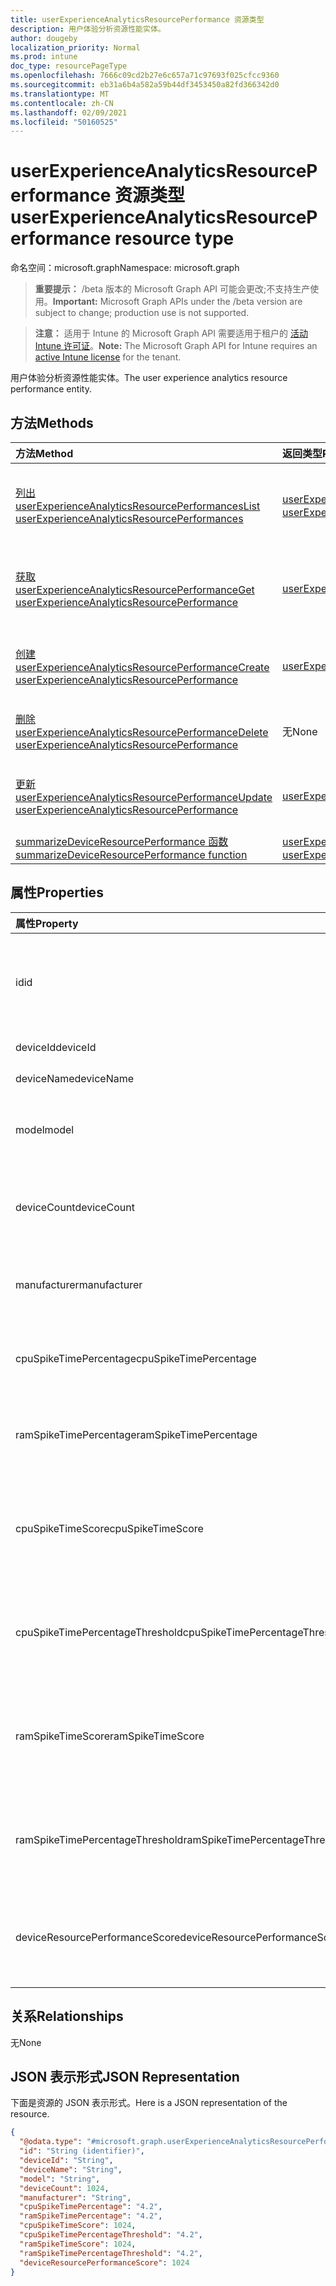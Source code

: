 ```yaml
---
title: userExperienceAnalyticsResourcePerformance 资源类型
description: 用户体验分析资源性能实体。
author: dougeby
localization_priority: Normal
ms.prod: intune
doc_type: resourcePageType
ms.openlocfilehash: 7666c09cd2b27e6c657a71c97693f025cfcc9360
ms.sourcegitcommit: eb31a6b4a582a59b44df3453450a82fd366342d0
ms.translationtype: MT
ms.contentlocale: zh-CN
ms.lasthandoff: 02/09/2021
ms.locfileid: "50160525"
---
```

# <a name="userexperienceanalyticsresourceperformance-resource-type"></a><span data-ttu-id="6ba93-103">userExperienceAnalyticsResourcePerformance 资源类型</span><span class="sxs-lookup"><span data-stu-id="6ba93-103">userExperienceAnalyticsResourcePerformance resource type</span></span>

<span data-ttu-id="6ba93-104">命名空间：microsoft.graph</span><span class="sxs-lookup"><span data-stu-id="6ba93-104">Namespace: microsoft.graph</span></span>

> <span data-ttu-id="6ba93-105">**重要提示：** /beta 版本的 Microsoft Graph API 可能会更改;不支持生产使用。</span><span class="sxs-lookup"><span data-stu-id="6ba93-105">**Important:** Microsoft Graph APIs under the /beta version are subject to change; production use is not supported.</span></span>

> <span data-ttu-id="6ba93-106">**注意：** 适用于 Intune 的 Microsoft Graph API 需要适用于租户的 [活动 Intune 许可证](https://go.microsoft.com/fwlink/?linkid=839381)。</span><span class="sxs-lookup"><span data-stu-id="6ba93-106">**Note:** The Microsoft Graph API for Intune requires an [active Intune license](https://go.microsoft.com/fwlink/?linkid=839381) for the tenant.</span></span>

<span data-ttu-id="6ba93-107">用户体验分析资源性能实体。</span><span class="sxs-lookup"><span data-stu-id="6ba93-107">The user experience analytics resource performance entity.</span></span>

## <a name="methods"></a><span data-ttu-id="6ba93-108">方法</span><span class="sxs-lookup"><span data-stu-id="6ba93-108">Methods</span></span>
|<span data-ttu-id="6ba93-109">方法</span><span class="sxs-lookup"><span data-stu-id="6ba93-109">Method</span></span>|<span data-ttu-id="6ba93-110">返回类型</span><span class="sxs-lookup"><span data-stu-id="6ba93-110">Return Type</span></span>|<span data-ttu-id="6ba93-111">说明</span><span class="sxs-lookup"><span data-stu-id="6ba93-111">Description</span></span>|
|:---|:---|:---|
|[<span data-ttu-id="6ba93-112">列出 userExperienceAnalyticsResourcePerformances</span><span class="sxs-lookup"><span data-stu-id="6ba93-112">List userExperienceAnalyticsResourcePerformances</span></span>](../api/intune-devices-userexperienceanalyticsresourceperformance-list.md)|<span data-ttu-id="6ba93-113">[userExperienceAnalyticsResourcePerformance](../resources/intune-devices-userexperienceanalyticsresourceperformance.md) 集合</span><span class="sxs-lookup"><span data-stu-id="6ba93-113">[userExperienceAnalyticsResourcePerformance](../resources/intune-devices-userexperienceanalyticsresourceperformance.md) collection</span></span>|<span data-ttu-id="6ba93-114">列出 [userExperienceAnalyticsResourcePerformance](../resources/intune-devices-userexperienceanalyticsresourceperformance.md) 对象的属性和关系。</span><span class="sxs-lookup"><span data-stu-id="6ba93-114">List properties and relationships of the [userExperienceAnalyticsResourcePerformance](../resources/intune-devices-userexperienceanalyticsresourceperformance.md) objects.</span></span>|
|[<span data-ttu-id="6ba93-115">获取 userExperienceAnalyticsResourcePerformance</span><span class="sxs-lookup"><span data-stu-id="6ba93-115">Get userExperienceAnalyticsResourcePerformance</span></span>](../api/intune-devices-userexperienceanalyticsresourceperformance-get.md)|[<span data-ttu-id="6ba93-116">userExperienceAnalyticsResourcePerformance</span><span class="sxs-lookup"><span data-stu-id="6ba93-116">userExperienceAnalyticsResourcePerformance</span></span>](../resources/intune-devices-userexperienceanalyticsresourceperformance.md)|<span data-ttu-id="6ba93-117">读取 [userExperienceAnalyticsResourcePerformance](../resources/intune-devices-userexperienceanalyticsresourceperformance.md) 对象的属性和关系。</span><span class="sxs-lookup"><span data-stu-id="6ba93-117">Read properties and relationships of the [userExperienceAnalyticsResourcePerformance](../resources/intune-devices-userexperienceanalyticsresourceperformance.md) object.</span></span>|
|[<span data-ttu-id="6ba93-118">创建 userExperienceAnalyticsResourcePerformance</span><span class="sxs-lookup"><span data-stu-id="6ba93-118">Create userExperienceAnalyticsResourcePerformance</span></span>](../api/intune-devices-userexperienceanalyticsresourceperformance-create.md)|[<span data-ttu-id="6ba93-119">userExperienceAnalyticsResourcePerformance</span><span class="sxs-lookup"><span data-stu-id="6ba93-119">userExperienceAnalyticsResourcePerformance</span></span>](../resources/intune-devices-userexperienceanalyticsresourceperformance.md)|<span data-ttu-id="6ba93-120">创建新的 [userExperienceAnalyticsResourcePerformance](../resources/intune-devices-userexperienceanalyticsresourceperformance.md) 对象。</span><span class="sxs-lookup"><span data-stu-id="6ba93-120">Create a new [userExperienceAnalyticsResourcePerformance](../resources/intune-devices-userexperienceanalyticsresourceperformance.md) object.</span></span>|
|[<span data-ttu-id="6ba93-121">删除 userExperienceAnalyticsResourcePerformance</span><span class="sxs-lookup"><span data-stu-id="6ba93-121">Delete userExperienceAnalyticsResourcePerformance</span></span>](../api/intune-devices-userexperienceanalyticsresourceperformance-delete.md)|<span data-ttu-id="6ba93-122">无</span><span class="sxs-lookup"><span data-stu-id="6ba93-122">None</span></span>|<span data-ttu-id="6ba93-123">删除 [userExperienceAnalyticsResourcePerformance](../resources/intune-devices-userexperienceanalyticsresourceperformance.md)。</span><span class="sxs-lookup"><span data-stu-id="6ba93-123">Deletes a [userExperienceAnalyticsResourcePerformance](../resources/intune-devices-userexperienceanalyticsresourceperformance.md).</span></span>|
|[<span data-ttu-id="6ba93-124">更新 userExperienceAnalyticsResourcePerformance</span><span class="sxs-lookup"><span data-stu-id="6ba93-124">Update userExperienceAnalyticsResourcePerformance</span></span>](../api/intune-devices-userexperienceanalyticsresourceperformance-update.md)|[<span data-ttu-id="6ba93-125">userExperienceAnalyticsResourcePerformance</span><span class="sxs-lookup"><span data-stu-id="6ba93-125">userExperienceAnalyticsResourcePerformance</span></span>](../resources/intune-devices-userexperienceanalyticsresourceperformance.md)|<span data-ttu-id="6ba93-126">更新 [userExperienceAnalyticsResourcePerformance 对象](../resources/intune-devices-userexperienceanalyticsresourceperformance.md) 的属性。</span><span class="sxs-lookup"><span data-stu-id="6ba93-126">Update the properties of a [userExperienceAnalyticsResourcePerformance](../resources/intune-devices-userexperienceanalyticsresourceperformance.md) object.</span></span>|
|[<span data-ttu-id="6ba93-127">summarizeDeviceResourcePerformance 函数</span><span class="sxs-lookup"><span data-stu-id="6ba93-127">summarizeDeviceResourcePerformance function</span></span>](../api/intune-devices-userexperienceanalyticsresourceperformance-summarizedeviceresourceperformance.md)|<span data-ttu-id="6ba93-128">[userExperienceAnalyticsResourcePerformance](../resources/intune-devices-userexperienceanalyticsresourceperformance.md) 集合</span><span class="sxs-lookup"><span data-stu-id="6ba93-128">[userExperienceAnalyticsResourcePerformance](../resources/intune-devices-userexperienceanalyticsresourceperformance.md) collection</span></span>|<span data-ttu-id="6ba93-129">尚未记录</span><span class="sxs-lookup"><span data-stu-id="6ba93-129">Not yet documented</span></span>|

## <a name="properties"></a><span data-ttu-id="6ba93-130">属性</span><span class="sxs-lookup"><span data-stu-id="6ba93-130">Properties</span></span>
|<span data-ttu-id="6ba93-131">属性</span><span class="sxs-lookup"><span data-stu-id="6ba93-131">Property</span></span>|<span data-ttu-id="6ba93-132">类型</span><span class="sxs-lookup"><span data-stu-id="6ba93-132">Type</span></span>|<span data-ttu-id="6ba93-133">说明</span><span class="sxs-lookup"><span data-stu-id="6ba93-133">Description</span></span>|
|:---|:---|:---|
|<span data-ttu-id="6ba93-134">id</span><span class="sxs-lookup"><span data-stu-id="6ba93-134">id</span></span>|<span data-ttu-id="6ba93-135">String</span><span class="sxs-lookup"><span data-stu-id="6ba93-135">String</span></span>|<span data-ttu-id="6ba93-136">用户体验分析资源性能实体的唯一标识符。</span><span class="sxs-lookup"><span data-stu-id="6ba93-136">The unique identifier of the user experience analytics resource performance entity.</span></span>|
|<span data-ttu-id="6ba93-137">deviceId</span><span class="sxs-lookup"><span data-stu-id="6ba93-137">deviceId</span></span>|<span data-ttu-id="6ba93-138">String</span><span class="sxs-lookup"><span data-stu-id="6ba93-138">String</span></span>|<span data-ttu-id="6ba93-139">设备的 ID。</span><span class="sxs-lookup"><span data-stu-id="6ba93-139">The id of the device.</span></span>|
|<span data-ttu-id="6ba93-140">deviceName</span><span class="sxs-lookup"><span data-stu-id="6ba93-140">deviceName</span></span>|<span data-ttu-id="6ba93-141">String</span><span class="sxs-lookup"><span data-stu-id="6ba93-141">String</span></span>|<span data-ttu-id="6ba93-142">设备的名称。</span><span class="sxs-lookup"><span data-stu-id="6ba93-142">The name of the device.</span></span>|
|<span data-ttu-id="6ba93-143">model</span><span class="sxs-lookup"><span data-stu-id="6ba93-143">model</span></span>|<span data-ttu-id="6ba93-144">String</span><span class="sxs-lookup"><span data-stu-id="6ba93-144">String</span></span>|<span data-ttu-id="6ba93-145">用户体验分析设备模型。</span><span class="sxs-lookup"><span data-stu-id="6ba93-145">The user experience analytics device model.</span></span>|
|<span data-ttu-id="6ba93-146">deviceCount</span><span class="sxs-lookup"><span data-stu-id="6ba93-146">deviceCount</span></span>|<span data-ttu-id="6ba93-147">Int64</span><span class="sxs-lookup"><span data-stu-id="6ba93-147">Int64</span></span>|<span data-ttu-id="6ba93-148">用户体验分析汇总了设备计数。</span><span class="sxs-lookup"><span data-stu-id="6ba93-148">User experience analytics summarized device count.</span></span>|
|<span data-ttu-id="6ba93-149">manufacturer</span><span class="sxs-lookup"><span data-stu-id="6ba93-149">manufacturer</span></span>|<span data-ttu-id="6ba93-150">String</span><span class="sxs-lookup"><span data-stu-id="6ba93-150">String</span></span>|<span data-ttu-id="6ba93-151">用户体验分析设备制造商。</span><span class="sxs-lookup"><span data-stu-id="6ba93-151">The user experience analytics device manufacturer.</span></span>|
|<span data-ttu-id="6ba93-152">cpuSpikeTimePercentage</span><span class="sxs-lookup"><span data-stu-id="6ba93-152">cpuSpikeTimePercentage</span></span>|<span data-ttu-id="6ba93-153">双精度</span><span class="sxs-lookup"><span data-stu-id="6ba93-153">Double</span></span>|<span data-ttu-id="6ba93-154">CPU 峰值时间百分比。</span><span class="sxs-lookup"><span data-stu-id="6ba93-154">CPU spike time in percentage.</span></span> <span data-ttu-id="6ba93-155">有效值为 0 至 100</span><span class="sxs-lookup"><span data-stu-id="6ba93-155">Valid values 0 to 100</span></span>|
|<span data-ttu-id="6ba93-156">ramSpikeTimePercentage</span><span class="sxs-lookup"><span data-stu-id="6ba93-156">ramSpikeTimePercentage</span></span>|<span data-ttu-id="6ba93-157">双精度</span><span class="sxs-lookup"><span data-stu-id="6ba93-157">Double</span></span>|<span data-ttu-id="6ba93-158">RAM 峰值时间百分比。</span><span class="sxs-lookup"><span data-stu-id="6ba93-158">RAM spike time in percentage.</span></span> <span data-ttu-id="6ba93-159">有效值为 0 至 100</span><span class="sxs-lookup"><span data-stu-id="6ba93-159">Valid values 0 to 100</span></span>|
|<span data-ttu-id="6ba93-160">cpuSpikeTimeScore</span><span class="sxs-lookup"><span data-stu-id="6ba93-160">cpuSpikeTimeScore</span></span>|<span data-ttu-id="6ba93-161">Int32</span><span class="sxs-lookup"><span data-stu-id="6ba93-161">Int32</span></span>|<span data-ttu-id="6ba93-162">用户体验分析设备 CPU 峰值时间分数。</span><span class="sxs-lookup"><span data-stu-id="6ba93-162">The user experience analytics device CPU spike time score.</span></span> <span data-ttu-id="6ba93-163">有效值为 0 至 100</span><span class="sxs-lookup"><span data-stu-id="6ba93-163">Valid values 0 to 100</span></span>|
|<span data-ttu-id="6ba93-164">cpuSpikeTimePercentageThreshold</span><span class="sxs-lookup"><span data-stu-id="6ba93-164">cpuSpikeTimePercentageThreshold</span></span>|<span data-ttu-id="6ba93-165">双精度</span><span class="sxs-lookup"><span data-stu-id="6ba93-165">Double</span></span>|<span data-ttu-id="6ba93-166">cpuSpikeTimeScore 的阈值。</span><span class="sxs-lookup"><span data-stu-id="6ba93-166">Threshold of cpuSpikeTimeScore.</span></span> <span data-ttu-id="6ba93-167">有效值为 0 至 100</span><span class="sxs-lookup"><span data-stu-id="6ba93-167">Valid values 0 to 100</span></span>|
|<span data-ttu-id="6ba93-168">ramSpikeTimeScore</span><span class="sxs-lookup"><span data-stu-id="6ba93-168">ramSpikeTimeScore</span></span>|<span data-ttu-id="6ba93-169">Int32</span><span class="sxs-lookup"><span data-stu-id="6ba93-169">Int32</span></span>|<span data-ttu-id="6ba93-170">用户体验分析设备 RAM 峰值时间分数。</span><span class="sxs-lookup"><span data-stu-id="6ba93-170">The user experience analytics device RAM spike time score.</span></span> <span data-ttu-id="6ba93-171">有效值为 0 至 100</span><span class="sxs-lookup"><span data-stu-id="6ba93-171">Valid values 0 to 100</span></span>|
|<span data-ttu-id="6ba93-172">ramSpikeTimePercentageThreshold</span><span class="sxs-lookup"><span data-stu-id="6ba93-172">ramSpikeTimePercentageThreshold</span></span>|<span data-ttu-id="6ba93-173">双精度</span><span class="sxs-lookup"><span data-stu-id="6ba93-173">Double</span></span>|<span data-ttu-id="6ba93-174">ramSpikeTimeScore 的阈值。</span><span class="sxs-lookup"><span data-stu-id="6ba93-174">Threshold of ramSpikeTimeScore.</span></span> <span data-ttu-id="6ba93-175">有效值为 0 至 100</span><span class="sxs-lookup"><span data-stu-id="6ba93-175">Valid values 0 to 100</span></span>|
|<span data-ttu-id="6ba93-176">deviceResourcePerformanceScore</span><span class="sxs-lookup"><span data-stu-id="6ba93-176">deviceResourcePerformanceScore</span></span>|<span data-ttu-id="6ba93-177">Int32</span><span class="sxs-lookup"><span data-stu-id="6ba93-177">Int32</span></span>|<span data-ttu-id="6ba93-178">特定设备的资源性能分数。</span><span class="sxs-lookup"><span data-stu-id="6ba93-178">Resource performance score of a specific device.</span></span> <span data-ttu-id="6ba93-179">有效值为 0 至 100</span><span class="sxs-lookup"><span data-stu-id="6ba93-179">Valid values 0 to 100</span></span>|

## <a name="relationships"></a><span data-ttu-id="6ba93-180">关系</span><span class="sxs-lookup"><span data-stu-id="6ba93-180">Relationships</span></span>
<span data-ttu-id="6ba93-181">无</span><span class="sxs-lookup"><span data-stu-id="6ba93-181">None</span></span>

## <a name="json-representation"></a><span data-ttu-id="6ba93-182">JSON 表示形式</span><span class="sxs-lookup"><span data-stu-id="6ba93-182">JSON Representation</span></span>
<span data-ttu-id="6ba93-183">下面是资源的 JSON 表示形式。</span><span class="sxs-lookup"><span data-stu-id="6ba93-183">Here is a JSON representation of the resource.</span></span>
<!-- {
  "blockType": "resource",
  "keyProperty": "id",
  "@odata.type": "microsoft.graph.userExperienceAnalyticsResourcePerformance"
}
-->
``` json
{
  "@odata.type": "#microsoft.graph.userExperienceAnalyticsResourcePerformance",
  "id": "String (identifier)",
  "deviceId": "String",
  "deviceName": "String",
  "model": "String",
  "deviceCount": 1024,
  "manufacturer": "String",
  "cpuSpikeTimePercentage": "4.2",
  "ramSpikeTimePercentage": "4.2",
  "cpuSpikeTimeScore": 1024,
  "cpuSpikeTimePercentageThreshold": "4.2",
  "ramSpikeTimeScore": 1024,
  "ramSpikeTimePercentageThreshold": "4.2",
  "deviceResourcePerformanceScore": 1024
}
```





